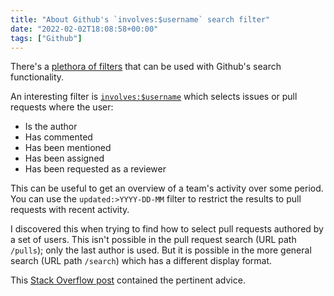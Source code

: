 ```yaml
---
title: "About Github's `involves:$username` search filter"
date: "2022-02-02T18:08:58+00:00"
tags: ["Github"]
---
```


There's a [plethora of filters][search_docs] that can be used with Github's
search functionality.

An interesting filter is [`involves:$username`][involves_docs] which selects
issues or pull requests where the user:

- Is the author
- Has commented
- Has been mentioned
- Has been assigned
- Has been requested as a reviewer

This can be useful to get an overview of a team's activity over some period. You
can use the `updated:>YYYY-DD-MM` filter to restrict the results to pull
requests with recent activity.

I discovered this when trying to find how to select pull requests authored by a
set of users. This isn't possible in the pull request search (URL path
`/pulls`); only the last author is used. But it is possible in the more general
search (URL path `/search`) which has a different display format.

This [Stack Overflow post][so_answer] contained the pertinent advice.

[search_docs]:
  https://docs.github.com/en/search-github/searching-on-github/searching-issues-and-pull-requests
[involves_docs]:
  https://docs.github.com/en/search-github/searching-on-github/searching-issues-and-pull-requests#search-by-a-user-thats-involved-in-an-issue-or-pull-request
[so_answer]:
  https://stackoverflow.com/questions/36433230/in-github-is-there-a-way-to-search-for-pull-requests-created-by-any-author-from

